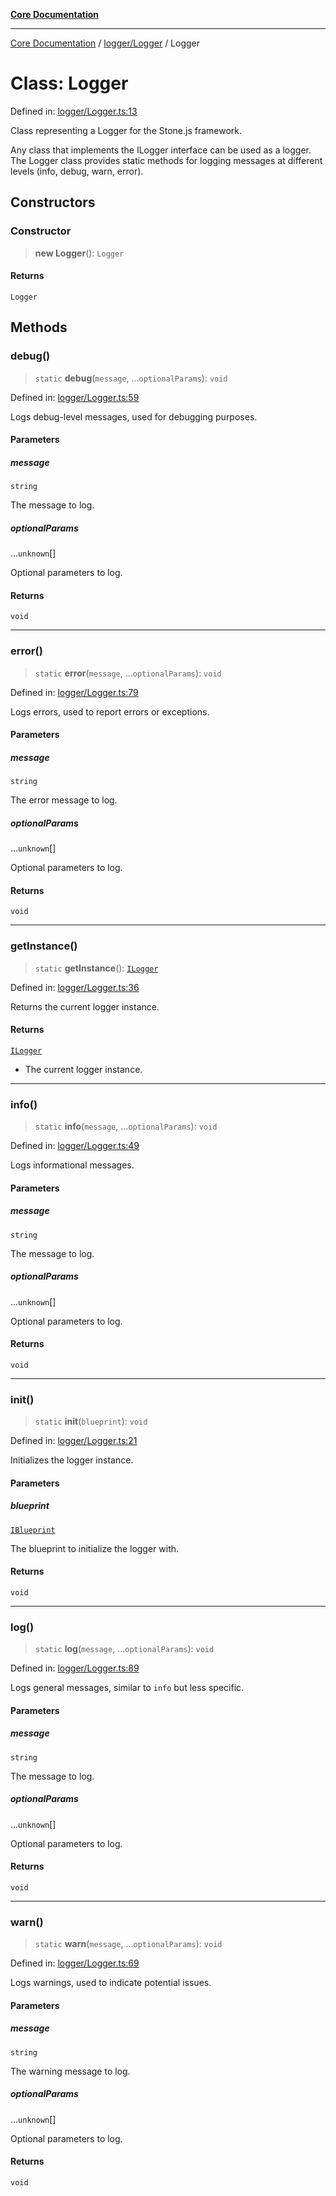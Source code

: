 [**Core Documentation**](../../../README.md)

***

[Core Documentation](../../../README.md) / [logger/Logger](../README.md) / Logger

# Class: Logger

Defined in: [logger/Logger.ts:13](https://github.com/stonemjs/core/blob/85781fe5b87769612839dd6b850ba45186d357fa/src/logger/Logger.ts#L13)

Class representing a Logger for the Stone.js framework.

Any class that implements the ILogger interface can be used as a logger.
The Logger class provides static methods for logging messages at different levels (info, debug, warn, error).

## Constructors

### Constructor

> **new Logger**(): `Logger`

#### Returns

`Logger`

## Methods

### debug()

> `static` **debug**(`message`, ...`optionalParams`): `void`

Defined in: [logger/Logger.ts:59](https://github.com/stonemjs/core/blob/85781fe5b87769612839dd6b850ba45186d357fa/src/logger/Logger.ts#L59)

Logs debug-level messages, used for debugging purposes.

#### Parameters

##### message

`string`

The message to log.

##### optionalParams

...`unknown`[]

Optional parameters to log.

#### Returns

`void`

***

### error()

> `static` **error**(`message`, ...`optionalParams`): `void`

Defined in: [logger/Logger.ts:79](https://github.com/stonemjs/core/blob/85781fe5b87769612839dd6b850ba45186d357fa/src/logger/Logger.ts#L79)

Logs errors, used to report errors or exceptions.

#### Parameters

##### message

`string`

The error message to log.

##### optionalParams

...`unknown`[]

Optional parameters to log.

#### Returns

`void`

***

### getInstance()

> `static` **getInstance**(): [`ILogger`](../../../declarations/interfaces/ILogger.md)

Defined in: [logger/Logger.ts:36](https://github.com/stonemjs/core/blob/85781fe5b87769612839dd6b850ba45186d357fa/src/logger/Logger.ts#L36)

Returns the current logger instance.

#### Returns

[`ILogger`](../../../declarations/interfaces/ILogger.md)

- The current logger instance.

***

### info()

> `static` **info**(`message`, ...`optionalParams`): `void`

Defined in: [logger/Logger.ts:49](https://github.com/stonemjs/core/blob/85781fe5b87769612839dd6b850ba45186d357fa/src/logger/Logger.ts#L49)

Logs informational messages.

#### Parameters

##### message

`string`

The message to log.

##### optionalParams

...`unknown`[]

Optional parameters to log.

#### Returns

`void`

***

### init()

> `static` **init**(`blueprint`): `void`

Defined in: [logger/Logger.ts:21](https://github.com/stonemjs/core/blob/85781fe5b87769612839dd6b850ba45186d357fa/src/logger/Logger.ts#L21)

Initializes the logger instance.

#### Parameters

##### blueprint

[`IBlueprint`](../../../declarations/type-aliases/IBlueprint.md)

The blueprint to initialize the logger with.

#### Returns

`void`

***

### log()

> `static` **log**(`message`, ...`optionalParams`): `void`

Defined in: [logger/Logger.ts:89](https://github.com/stonemjs/core/blob/85781fe5b87769612839dd6b850ba45186d357fa/src/logger/Logger.ts#L89)

Logs general messages, similar to `info` but less specific.

#### Parameters

##### message

`string`

The message to log.

##### optionalParams

...`unknown`[]

Optional parameters to log.

#### Returns

`void`

***

### warn()

> `static` **warn**(`message`, ...`optionalParams`): `void`

Defined in: [logger/Logger.ts:69](https://github.com/stonemjs/core/blob/85781fe5b87769612839dd6b850ba45186d357fa/src/logger/Logger.ts#L69)

Logs warnings, used to indicate potential issues.

#### Parameters

##### message

`string`

The warning message to log.

##### optionalParams

...`unknown`[]

Optional parameters to log.

#### Returns

`void`
